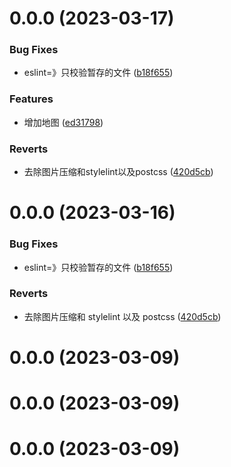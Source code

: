 # 0.0.0 (2023-03-17)


### Bug Fixes

* eslint=》只校验暂存的文件 ([b18f655](https://github.com/MissSage/ms_movie/commit/b18f65560a6fc74d0e9b776c239aafb3755625dc))


### Features

* 增加地图 ([ed31798](https://github.com/MissSage/ms_movie/commit/ed317980c48ee1e16e4ca528b85cddb586909115))


### Reverts

* 去除图片压缩和stylelint以及postcss ([420d5cb](https://github.com/MissSage/ms_movie/commit/420d5cb81ff7ecd300913a261b408ebeb079b496))



# 0.0.0 (2023-03-16)

### Bug Fixes

- eslint=》只校验暂存的文件 ([b18f655](https://github.com/MissSage/ms_movie/commit/b18f65560a6fc74d0e9b776c239aafb3755625dc))

### Reverts

- 去除图片压缩和 stylelint 以及 postcss ([420d5cb](https://github.com/MissSage/ms_movie/commit/420d5cb81ff7ecd300913a261b408ebeb079b496))

# 0.0.0 (2023-03-09)

# 0.0.0 (2023-03-09)

# 0.0.0 (2023-03-09)
